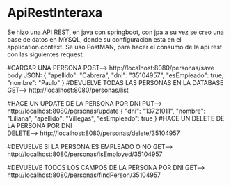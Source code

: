 # ApiRestInteraxa

Se hizo una API REST, en java con springboot, con jpa a su vez se creo una base de datos en MYSQL, donde su configuracion esta en el application.context.
Se uso PostMAN, para hacer el consumo de la api rest con las siguientes request.

#CARGAR UNA PERSONA
POST--> http://localhost:8080/personas/save  body JSON:
                    {
                      "apellido": "Cabrera",
                      "dni": "35104957",
                      "esEmpleado": true,
                      "nombre": "Paulo"
                    }
#DEVUELVE TODAS LAS PERSONAS EN LA DATABASE
GET--> http://localhost:8080/personas/list

#HACE UN UPDATE DE LA PERSONA POR DNI
PUT--> http://localhost:8080/personas/update
                    {
                    "dni": "13721011",
                    "nombre": "Liliana",
                    "apellido": "Villegas",
                    "esEmpleado": true
                  }
#HACE UN DELETE DE LA PERSONA POR DNI                 
DELETE--> http://localhost:8080/personas/delete/35104957   

#DEVUELVE SI LA PERSONA ES EMPLEADO O NO
GET--> http://localhost:8080/personas/isEmployed/35104957

#DEVUELVE TODOS LOS CAMPOS DE LA PERSONA POR DNI
GET--> http://localhost:8080/personas/findPerson/35104957
